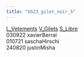 ```yaml
---
title: "VG23_gilet_noir_S"
---
```


[L_Vetements](notes/equipements/L_Vetements.md) [V_Gilets](notes/equipements/vetements/V_Gilets.md) [S_Libre](notes/statut/S_Libre.md)\
030922 xavierBerral\
010721 saschaHirschi\
240820 justinMisha
